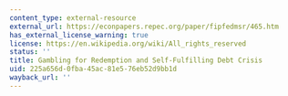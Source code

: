 ```yaml
---
content_type: external-resource
external_url: https://econpapers.repec.org/paper/fipfedmsr/465.htm
has_external_license_warning: true
license: https://en.wikipedia.org/wiki/All_rights_reserved
status: ''
title: Gambling for Redemption and Self-Fulfilling Debt Crisis
uid: 225a656d-0fba-45ac-81e5-76eb52d9bb1d
wayback_url: ''
---
```

